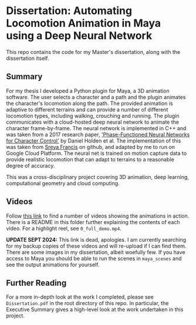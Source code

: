 # Dissertation: Automating Locomotion Animation in Maya using a Deep Neural Network

This repo contains the code for my Master's dissertation, along with the dissertation itself.

## Summary
For my thesis I developed a Python plugin for Maya, a 3D animation software. The user selects a character and a path and the plugin animates the character's locomotion along the path. The provided animation is adaptive to different terrains and can provide a number of different locomotion types, including walking, crouching and running. The plugin communicates with a cloud-hosted deep neural network to animate the character frame-by-frame. The neural network is implemented in C++ and was taken from a 2017 research paper, ['Phase-Functioned Neural Networks for Character Control'](http://theorangeduck.com/media/uploads/other_stuff/phasefunction.pdf) by Daniel Holden et al. The implementation of this was taken from [Sreya Francis](https://github.com/sreyafrancis/PFNN) on github, and adapted by me to run on Google Cloud Platform. The neural net is trained on motion capture data to provide realistic locomotion that can adapt to terrains to a reasonable degree of accuracy.

This was a cross-disciplinary project covering 3D animation, deep learning, computational geometry and cloud computing.

## Videos
Follow [this link](https://drive.google.com/drive/folders/1fxyfG2KJZksDpBAxe8l9u_PKlUjSoW0b) to find a number of videos showing the animations in action. There is a README in this folder further explaining the contents of each video. For a highlight reel, see `0_full_demo.mp4`.

**UPDATE SEPT 2024:** This link is dead, apologies. I am currently searching for my backup copies of these videos and will re-upload if I can find them. There are some images in my dissertation, albeit woefully few. If you have access to Maya you should be able to run the scenes in `maya_scenes` and see the output animations for yourself.

## Further Reading
For a more in-depth look at the work I completed, please see `Dissertation.pdf` in the root directory of this repo. In particular, the Executive Summary gives a high-level look at the work undertaken in this project.
